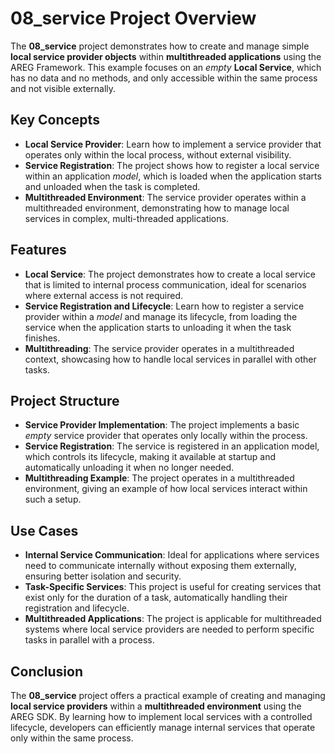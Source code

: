 # 08_service Project Overview

The **08_service** project demonstrates how to create and manage simple **local service provider objects** within **multithreaded applications** using the AREG Framework. This example focuses on an *empty* **Local Service**, which has no data and no methods, and only accessible within the same process and not visible externally.

## Key Concepts

- **Local Service Provider**: Learn how to implement a service provider that operates only within the local process, without external visibility.
- **Service Registration**: The project shows how to register a local service within an application *model*, which is loaded when the application starts and unloaded when the task is completed.
- **Multithreaded Environment**: The service provider operates within a multithreaded environment, demonstrating how to manage local services in complex, multi-threaded applications.

## Features

- **Local Service**: The project demonstrates how to create a local service that is limited to internal process communication, ideal for scenarios where external access is not required.
- **Service Registration and Lifecycle**: Learn how to register a service provider within a *model* and manage its lifecycle, from loading the service when the application starts to unloading it when the task finishes.
- **Multithreading**: The service provider operates in a multithreaded context, showcasing how to handle local services in parallel with other tasks.

## Project Structure

- **Service Provider Implementation**: The project implements a basic *empty* service provider that operates only locally within the process.
- **Service Registration**: The service is registered in an application model, which controls its lifecycle, making it available at startup and automatically unloading it when no longer needed.
- **Multithreading Example**: The project operates in a multithreaded environment, giving an example of how local services interact within such a setup.

## Use Cases

- **Internal Service Communication**: Ideal for applications where services need to communicate internally without exposing them externally, ensuring better isolation and security.
- **Task-Specific Services**: This project is useful for creating services that exist only for the duration of a task, automatically handling their registration and lifecycle.
- **Multithreaded Applications**: The project is applicable for multithreaded systems where local service providers are needed to perform specific tasks in parallel with a process.

## Conclusion

The **08_service** project offers a practical example of creating and managing **local service providers** within a **multithreaded environment** using the AREG SDK. By learning how to implement local services with a controlled lifecycle, developers can efficiently manage internal services that operate only within the same process.
